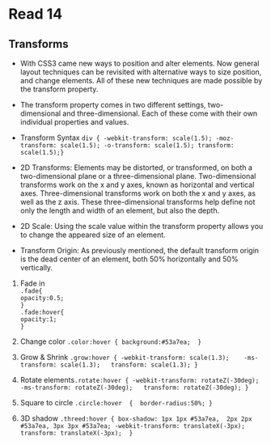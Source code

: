# Read 14

## Transforms
* With CSS3 came new ways to position and alter elements. Now general layout techniques can be revisited with alternative ways to size position, and change elements. All of these new techniques are made possible by the transform property.
* The transform property comes in two different settings, two-dimensional and three-dimensional. Each of these come with their own individual properties and values.

* Transform Syntax
`div { -webkit-transform: scale(1.5); -moz-transform: scale(1.5); -o-transform: scale(1.5); transform: scale(1.5);}`
* 2D Transforms: Elements may be distorted, or transformed, on both a two-dimensional plane or a three-dimensional plane. Two-dimensional transforms work on the x and y axes, known as horizontal and vertical axes. Three-dimensional transforms work on both the x and y axes, as well as the z axis. These three-dimensional transforms help define not only the length and width of an element, but also the depth.
* 2D Scale: Using the scale value within the transform property allows you to change the appeared size of an element.
* Transform Origin: As previously mentioned, the default transform origin is the dead center of an element, both 50% horizontally and 50% vertically.
1. Fade in
`                                                                                                                                       .fade{                                                                                                                                                                                                                                                                      opacity:0.5;                                                                                                                            }                                                                                                                                                                                                                                                                                .fade:hover{                                                                                                                                       opacity:1;                                                                                                                              }`
2. Change color `.color:hover { background:#53a7ea;  }`

3. Grow & Shrink `.grow:hover { -webkit-transform: scale(1.3);    -ms-transform: scale(1.3);   transform: scale(1.3); }`

4. Rotate elements`.rotate:hover { -webkit-transform: rotateZ(-30deg);  -ms-transform: rotateZ(-30deg);   transform: rotateZ(-30deg); }`

5. Square to circle  `.circle:hover  {  border-radius:50%; } `
6. 3D shadow `.threed:hover { box-shadow: 1px 1px #53a7ea,  2px 2px #53a7ea, 3px 3px #53a7ea; -webkit-transform: translateX(-3px); transform: translateX(-3px);  }`